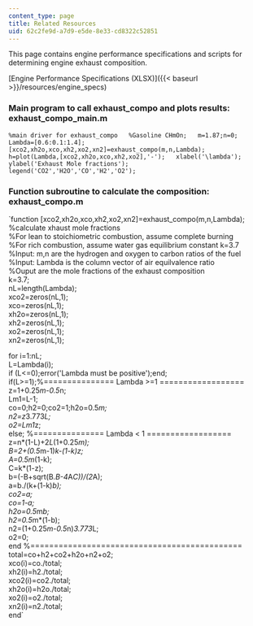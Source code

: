 ```yaml
---
content_type: page
title: Related Resources
uid: 62c2fe9d-a7d9-e5de-8e33-cd8322c52851
---
```


This page contains engine performance specifications and scripts for determining engine exhaust composition.

[Engine Performance Specifications (XLSX)]({{< baseurl >}}/resources/engine_specs)

### Main program to call exhaust\_compo and plots results: exhaust\_compo\_main.m 

`%main driver for exhaust_compo  
%Gasoline CHmOn;  
m=1.87;n=0;  
Lambda=[0.6:0.1:1.4];  
[xco2,xh2o,xco,xh2,xo2,xn2]=exhaust_compo(m,n,Lambda);  
h=plot(Lambda,[xco2,xh2o,xco,xh2,xo2],'-');  
xlabel('\lambda');  
ylabel('Exhaust Mole fractions');  
legend('CO2','H2O','CO','H2','O2');`

### Function subroutine to calculate the composition: exhaust\_compo.m 

`function [xco2,xh2o,xco,xh2,xo2,xn2]=exhaust_compo(m,n,Lambda);  
%calculate xhaust mole fractions  
%For lean to stoichiometric combustion, assume complete burning  
%For rich combustion, assume water gas equilibrium constant k=3.7  
%Input: m,n are the hydrogen and oxygen to carbon ratios of the fuel  
%Input: Lambda is the column vector of air equilvalence ratio  
%Ouput are the mole fractions of the exhaust composition  
k=3.7;  
nL=length(Lambda);  
xco2=zeros(nL,1);  
xco=zeros(nL,1);  
xh2o=zeros(nL,1);  
xh2=zeros(nL,1);  
xo2=zeros(nL,1);  
xn2=zeros(nL,1);  
  
for i=1:nL;  
L=Lambda(i);  
if (L<=0);error('Lambda must be positive');end;  
if(L>=1);%=============== Lambda >=1 ==================  
z=1+0.25*m-0.5*n;  
Lm1=L-1;  
co=0;h2=0;co2=1;h2o=0.5*m;  
n2=z*3.773*L;  
o2=Lm1*z;  
else; %=============== Lambda < 1 ==================  
z=n*(1-L)+2*L*(1+0.25*m);  
B=2+(0.5*m-1)*k-(1-k)*z;  
A=0.5*m*(1-k);  
C=k*(1-z);  
b=(-B+sqrt(B.*B-4*A*C))/(2*A);  
a=b./(k+(1-k)*b);  
co2=a;  
co=1-a;  
h2o=0.5*m*b;  
h2=0.5*m*(1-b);  
n2=(1+0.25*m-0.5*n)*3.773*L;  
o2=0;  
end %=============================================  
total=co+h2+co2+h2o+n2+o2;  
xco(i)=co./total;  
xh2(i)=h2./total;  
xco2(i)=co2./total;  
xh2o(i)=h2o./total;  
xo2(i)=o2./total;  
xn2(i)=n2./total;  
end`